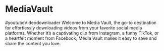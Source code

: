 # MediaVault
#youtubeVideodownloader
Welcome to Media Vault, the go-to destination for effortlessly downloading videos from your favorite social media platforms. Whether it’s a captivating clip from Instagram, a funny TikTok, or a heartfelt moment from Facebook, Media Vault makes it easy to save and share the content you love.

